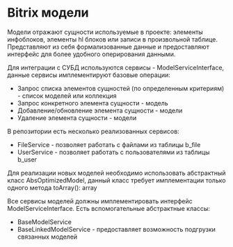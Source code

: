 # Bitrix модели

Модели отражают сущности используемые в проекте: элементы инфоблоков, 
элементы hl блоков или записи в произвольной таблице. Представляют из
себя формализованные данные и предоставляют интерфейс для более удобного оперирования данными.

Для интеграции с СУБД используются сервисы - ModelServiceInterface, данные сервисы
имплементируют базовые операции:

* Запрос списка элементов сущностей (по определенным критериям) - список моделей или коллекция
* Запрос конкретного элемента сущности - модель
* Добавление/обновление элемента сущности - модели
* Удаление элемента сущности - модели

В репозитории есть несколько реализованных сервисов:

* FileService - позволяет работать с файлами из таблицы b_file
* UserService - позволяет работать с пользователями из таблицы b_user

Для реализации новых моделей необходимо использовать абстрактный класс
AbsOptimizedModel, данный класс требует имплементации только одного метода toArray(): array

Все сервисы моделей должны имплементировать интерфейс ModelServiceInterface.
Есть вспомогательные абстрактные классы:

* BaseModelService 
* BaseLinkedModelService - предоставляет возможность подгрузки связанных моделей